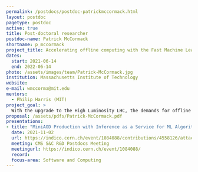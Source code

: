 ```yaml
---
permalink: /postdocs/postdoc-patrickmccormack.html
layout: postdoc
pagetype: postdoc
active: true
title: Post-doctoral researcher
postdoc-name: Patrick McCormack
shortname: p_mccormack
project_title: Accelerating offline computing with the Fast Machine Learning Lab
dates:
  start: 2021-06-14
  end: 2022-06-14
photo: /assets/images/team/Patrick-McCormack.jpg
institution: Massachusetts Institute of Technology
website:
e-mail: wmccorma@mit.edu
mentors:
  - Philip Harris (MIT)
project_goal: >
  With the upgrade to the High Luminosity LHC, the demands for offline computing resources in CMS will grow immensely.  Both additional computing resources and new ideas for how to process the data are needed to ensure that CMS can continue to produce high quality scientific results.  The recently developed SONIC framework simplifies the usage of accelerators such as GPUs and FPGAs in both offline production and triggering within the CMS computing workflow.  Our team aims to turn heterogeneous computing into a major research effort within CMS.  
proposal: /assets/pdfs/Patrick-McCormack.pdf
presentations:
- title: "MiniAOD Production with Inference as a Service for ML Algorithms"
  date: 2021-11-02
  url: https://indico.cern.ch/event/1084088/contributions/4558126/attachments/2338307/3985995/November_1_Production_Meeting_McCormack_v3.pdf
  meeting: CMS S&C R&D Postdocs Meeting
  meetingurl: https://indico.cern.ch/event/1084088/
  record: 
  focus-area: Software and Computing
---
```

